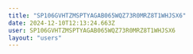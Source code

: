 ```yaml
---
title: "SP106GVHTZMSPTYAGAB065WQZ73R0MRZ8T1WHJSX6"
date: 2024-12-10T12:13:24.663Z
user: SP106GVHTZMSPTYAGAB065WQZ73R0MRZ8T1WHJSX6
layout: "users"
---
```

    